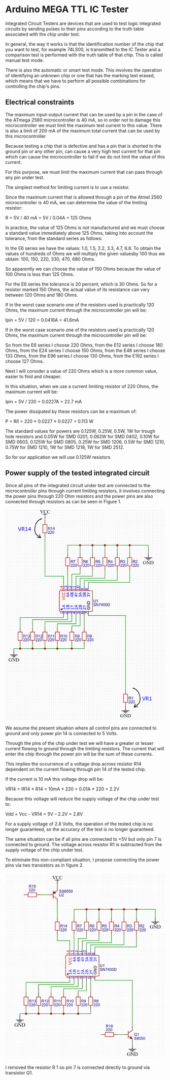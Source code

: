 # Arduino MEGA TTL IC Tester
Integrated Circuit Testers are devices that are used to test logic integrated circuits by sending pulses to their pins according to the truth table associated with the chip under test.

In general, the way it works is that the identification number of the chip that you want to test, for example 74LS00, is transmitted to the IC Tester and a comparison test is performed with the truth table of that chip. This is called manual test mode.

There is also the automatic or smart test mode. This involves the operation of identifying an unknown chip or one that has the marking text erased, which means that we have to perform all possible combinations for controlling the chip's pins.

## Electrical constraints
The maximum input-output current that can be used by a pin in the case of the ATmega 2560 microcontroller is 40 mA, so in order not to damage this microcontroller we must limit the maximum test current to this value. There is also a limit of 200 mA of the maximum total current that can be used by this microcontroller

Because testing a chip that is defective and has a pin that is shorted to the ground pin or any other pin, can cause a very high test current for that pin which can cause the microcontroller to fail if we do not limit the value of this current.

For this purpose, we must limit the maximum current that can pass through any pin under test.

The simplest method for limiting current is to use a resistor.

Since the maximum current that is allowed through a pin of the Atmel 2560 microcontroller is 40 mA, we can determine the value of the limiting resistor:

R = 5V / 40 mA = 5V / 0.04A = 125 Ohms

In practice, the value of 125 Ohms is not manufactured and we must choose a standard value immediately above 125 Ohms, taking into account the tolerance, from the standard series as follows:

In the E6 series we have the values: 1.0, 1.5, 2.2, 3.3, 4.7, 6.8. To obtain the values ​​of hundreds of Ohms we will multiply the given values ​​by 100 thus we obtain: 100, 150, 220, 330, 470, 680 Ohms.

So apparently we can choose the value of 150 Ohms because the value of 100 Ohms is less than 125 Ohms.

For the E6 series the tolerance is 20 percent, which is 30 Ohms. So for a resistor marked 150 Ohms, the actual value of its resistance can vary between 120 Ohms and 180 Ohms.

If in the worst case scenario one of the resistors used is practically 120 Ohms, the maximum current through the microcontroller pin will be:

Ipin = 5V / 120 = 0.0416A = 41.6mA

If in the worst case scenario one of the resistors used is practically 120 Ohms, the maximum current through the microcontroller pin will be:

So from the E6 series I choose 220 Ohms, from the E12 series I choose 180 Ohms, from the E24 series I choose 150 Ohms, from the E48 series I choose 133 Ohms, from the E96 series I choose 130 Ohms, from the E192 series I choose 127 Ohms.

Next I will consider a value of 220 Ohms which is a more common value, easier to find and cheaper.

In this situation, when we use a current limiting resistor of 220 Ohms, the maximum current will be:

Ipin = 5V / 220 = 0.0227A = 22.7 mA

The power dissipated by these resistors can be a maximum of:

P = R*I*I = 220 * 0.0227 * 0.0227 = 0.113 W

The standard values ​​for powers are 0.125W, 0.25W, 0.5W, 1W for trough hole resistors and 0.05W for SMD 0201, 0.062W for SMD 0402, 0.10W for SMD 0603, 0.125W for SMD 0805, 0.25W for SMD 1206, 0.5W for SMD 1210, 0.75W for SMD 1210, 1W for SMD 1218, 1W for SMD 2512.

So for our application we will use 0.125W resistors

## Power supply of the tested integrated circuit
Since all pins of the integrated circuit under test are connected to the microcontroller pins through current limiting resistors, it involves connecting the power pins through 220 Ohm resistors and the power pins are also connected through resistors as can be seen in Figure 1.

![ Figure 1 ](/Pictures/Figure1.png)

We assume the present situation where all control pins are connected to ground and only power pin 14 is connected to 5 Volts.

Through the pins of the chip under test we will have a greater or lesser current flowing to ground through the limiting resistors. The current that will enter the chip through the power pin will be the sum of these currents.

This implies the occurrence of a voltage drop across resistor R14 dependent on the current flowing through pin 14 of the tested chip.

If the current is 10 mA this voltage drop will be:

VR14 = IR14 * R14 = 10mA * 220 = 0.01A * 220 = 2.2V

Because this voltage will reduce the supply voltage of the chip under test to:

Vdd = Vcc - VR14 = 5V – 2.2V = 2.8V

For a supply voltage of 2.8 Volts, the operation of the tested chip is no longer guaranteed, so the accuracy of the test is no longer guaranteed.

The same situation can be if all pins are connected to +5V but only pin 7 is connected to ground. The voltage across resistor R1 is subtracted from the supply voltage of the chip under test.

To eliminate this non-compliant situation, I propose connecting the power pins via two transistors as in figure 2.

![ Figure 2 ](/Pictures/Figure2.png)

I removed the resistor R 1 so pin 7 is connected directly to ground via transistor Q1.


